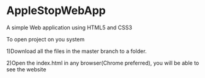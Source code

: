 # AppleStopWebApp
A simple Web application using HTML5 and CSS3

To open project on you system

1)Download all the files in the master branch to a folder.

2)Open the index.html in any browser(Chrome preferred), you will be able to see the website
